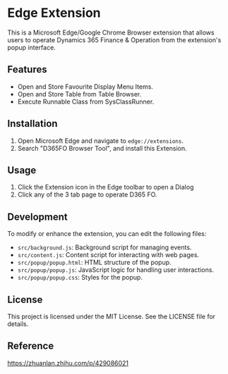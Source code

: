 # Edge Extension

This is a Microsoft Edge/Google Chrome Browser extension that allows users to operate Dynamics 365 Finance & Operation from the extension's popup interface. 

## Features

- Open and Store Favourite Display Menu Items.
- Open and Store Table from Table Browser.
- Execute Runnable Class from SysClassRunner.

## Installation

1. Open Microsoft Edge and navigate to `edge://extensions`.
2. Search "D365FO Browser Tool", and install this Extension.

## Usage

1. Click the Extension icon in the Edge toolbar to open a Dialog
2. Click any of the 3 tab page to operate D365 FO.

## Development

To modify or enhance the extension, you can edit the following files:

- `src/background.js`: Background script for managing events.
- `src/content.js`: Content script for interacting with web pages.
- `src/popup/popup.html`: HTML structure of the popup.
- `src/popup/popup.js`: JavaScript logic for handling user interactions.
- `src/popup/popup.css`: Styles for the popup.

## License

This project is licensed under the MIT License. See the LICENSE file for details.

## Reference
https://zhuanlan.zhihu.com/p/429086021
